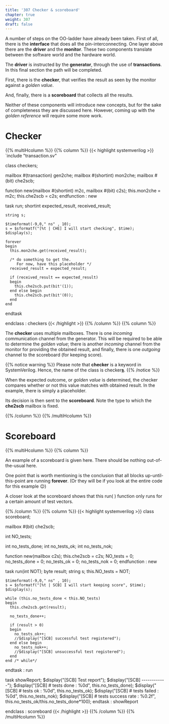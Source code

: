 ```yaml
---
title: '307 Checker & scoreboard'
chapter: true
weight: 307
draft: false
---
```


A number of steps on the OO-ladder have already been taken. First of all, there is the **interface** that does all the pin-interconnecting. One layer above there are the **driver** and the **monitor**. These two components translate between the software world and the hardware world.

The **driver** is instructed by the **generator**, through the use of **transactions**. In this final section the path will be completed. 

First, there is the **checker**, that verifies the result as seen by the monitor against a *golden value*.

And, finally, there is a **scoreboard** that collects all the results.

Neither of these components will introduce new concepts, but for the sake of completeness they are discussed here. However, coming up with the *golden reference* will require some more work.

<!-- {{% notice tip %}}
It is pointed out that there is no precise separation of tasks to certain components. In general it is clear what each compent does, but the exact borders between tasks are not set in stone. What is taught here is a default approach.
{{% /notice %}} -->

# Checker

{{% multiHcolumn %}}
{{% column %}}
{{< highlight systemverilog >}}
`include "transaction.sv"

class checkers;

  mailbox #(transaction) gen2che;
  mailbox #(shortint) mon2che;
  mailbox #(bit) che2scb;

  function new(mailbox #(shortint) m2c, mailbox #(bit) c2s);
    this.mon2che = m2c;
    this.che2scb = c2s;
  endfunction : new

  task run; 
    shortint expected_result, received_result;

    string s;

    $timeformat(-9,0," ns" , 10);
    s = $sformatf("[%t | CHE] I will start checking", $time);
    $display(s);

    forever 
    begin  
      this.mon2che.get(received_result);

      /* do something to get the.
         For now, have this placeholder */
      received_result = expected_result;

      if (received_result == expected_result)
      begin
        this.che2scb.put(bit'(1));
      end else begin
        this.che2scb.put(bit'(0));
      end
    end
  endtask
  
endclass : checkers
{{< /highlight >}}
{{% /column %}}
{{% column %}}

The **checker** uses multiple mailboxes. There is one *incoming* communication channel from the generator. This will be required to be able to determine the *golden value*; there is another *incoming* channel from the monitor for providing the obtained result, and finally, there is one *outgoing* channel to the scoreboard (for keeping score).

{{% notice warning %}}
Please note that **checker** is a keyword in SystemVerilog. Hence, the name of the class is checker<u>**s**</u>.
{{% /notice %}}

When the expected outcome, or *golden value* is determined, the checker compares whether or not this value matches with obtained result. In the example, there is simply a placeholder.

Its decision is then sent to the **scoreboard**. Note the type to which the **che2scb** mailbox is fixed.

{{% /column %}}
{{% /multiHcolumn %}}


# Scoreboard

{{% multiHcolumn %}}
{{% column %}}

An example of a scoreboard is given here. There should be nothing out-of-the-usual here.

One point that is worth mentioning is the conclusion that all blocks up-until-this-point are running **forever**. (Or they will be if you look at the entire code for this example :wink:)

A closer look at the scoreboard shows that this run( ) function only runs for a certain amount of test vectors.

{{% /column %}}
{{% column %}}
{{< highlight systemverilog >}}
class scoreboard;

  mailbox #(bit) che2scb;

  int NO_tests;

  int no_tests_done;
  int no_tests_ok;
  int no_tests_nok;

  function new(mailbox c2s);
    this.che2scb = c2s;
    NO_tests = 0;
    no_tests_done = 0;
    no_tests_ok = 0;
    no_tests_nok = 0;
  endfunction : new


  task run(int NOT);
    byte result;
    string s;
    this.NO_tests = NOT;

    $timeformat(-9,0," ns" , 10);
    s = $sformatf("[%t | SCB] I will start keeping score", $time);
    $display(s);

    while (this.no_tests_done < this.NO_tests)
    begin
      this.che2scb.get(result);

      no_tests_done++; 
      
      if (result > 0)
      begin 
        no_tests_ok++; 
        //$display("[SCB] successful test registered");
      end else begin
        no_tests_nok++;
        //$display("[SCB] unsuccessful test registered");
      end
    end /* while*/
  endtask : run


  task showReport;
    $display("[SCB] Test report");
    $display("[SCB] ------------");
    $display("[SCB] # tests done         : %0d", this.no_tests_done);
    $display("[SCB] # tests ok           : %0d", this.no_tests_ok);
    $display("[SCB] # tests failed       : %0d", this.no_tests_nok);
    $display("[SCB] # tests success rate : %0.2f", this.no_tests_ok/this.no_tests_done*100);
  endtask : showReport


endclass : scoreboard
{{< /highlight >}}
{{% /column %}}
{{% /multiHcolumn %}}